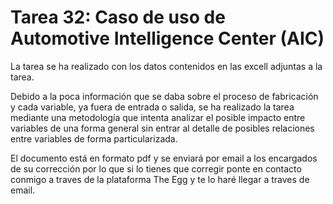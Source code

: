 # Tarea 32: Caso de uso de Automotive Intelligence Center (AIC)

La tarea se ha realizado con los datos contenidos en las excell adjuntas a la tarea.

Debido a la poca información que se daba sobre el proceso de fabricación y cada variable, ya fuera de entrada o salida,
se ha realizado la tarea mediante una metodología que intenta analizar el posible impacto entre variables de una forma general
sin entrar al detalle de posibles relaciones entre variables de forma particularizada. 

El documento está en formato pdf y se enviará por email a los encargados de su corrección por lo que si lo tienes que corregir ponte en contacto
conmigo a traves de la plataforma The Egg y te lo haré llegar a traves de email.

